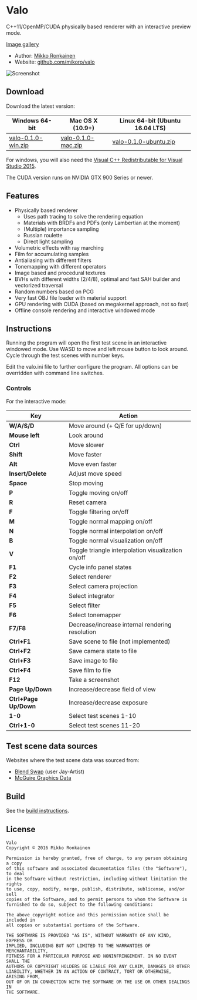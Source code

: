 # Valo

C++11/OpenMP/CUDA physically based renderer with an interactive preview mode.

[Image gallery](https://www.flickr.com/photos/136293057@N06/albums/72157665827123423)

* Author: [Mikko Ronkainen](http://mikkoronkainen.com)
* Website: [github.com/mikoro/valo](https://github.com/mikoro/valo)

![Screenshot](http://mikoro.github.io/images/valo/readme-screenshot.jpg "Screenshot")

## Download

Download the latest version:

| Windows 64-bit                                                                                               | Mac OS X (10.9+)                                                                                       | Linux 64-bit (Ubuntu 16.04 LTS)                                                                                  |
|--------------------------------------------------------------------------------------------------------------|--------------------------------------------------------------------------------------------------------|------------------------------------------------------------------------------------------------------------------|
| [valo-0.1.0-win.zip](https://github.com/mikoro/valo/releases/download/v0.1.0/valo-0.1.0-win.zip)             | [valo-0.1.0-mac.zip](https://github.com/mikoro/valo/releases/download/v0.1.0/valo-0.1.0-mac.zip)       | [valo-0.1.0-ubuntu.zip](https://github.com/mikoro/valo/releases/download/v0.1.0/valo-0.1.0-ubuntu.zip)           |

For windows, you will also need the [Visual C++ Redistributable for Visual Studio 2015](https://www.microsoft.com/en-us/download/details.aspx?id=48145).

The CUDA version runs on NVIDIA GTX 900 Series or newer.

## Features

- Physically based renderer
  - Uses path tracing to solve the rendering equation
  - Materials with BRDFs and PDFs (only Lambertian at the moment)
  - (Multiple) importance sampling
  - Russian roulette
  - Direct light sampling
- Volumetric effects with ray marching
- Film for accumulating samples
- Antialiasing with different filters
- Tonemapping with different operators
- Image based and procedural textures
- BVHs with different widths (2/4/8), optimal and fast SAH builder and vectorized traversal
- Random numbers based on PCG
- Very fast OBJ file loader with material support
- GPU rendering with CUDA (based on megakernel approach, not so fast)
- Offline console rendering and interactive windowed mode

## Instructions

Running the program will open the first test scene in an interactive windowed mode. Use WASD to move and left mouse button to look around. Cycle through the test scenes with number keys.

Edit the valo.ini file to further configure the program. All options can be overridden with command line switches.

### Controls

For the interactive mode:

| Key                     | Action                                                                                |
|-------------------------|---------------------------------------------------------------------------------------|
| **W/A/S/D**             | Move around (+ Q/E for up/down)                                                       |
| **Mouse left**          | Look around                                                                           |
| **Ctrl**                | Move slower                                                                           |
| **Shift**               | Move faster                                                                           |
| **Alt**                 | Move even faster                                                                      |
| **Insert/Delete**       | Adjust move speed                                                                     |
| **Space**               | Stop moving                                                                           |
| **P**                   | Toggle moving on/off                                                                  |
| **R**                   | Reset camera                                                                          |
| **F**                   | Toggle filtering on/off                                                               |
| **M**                   | Toggle normal mapping on/off                                                          |
| **N**                   | Toggle normal interpolation on/off                                                    |
| **B**                   | Toggle normal visualization on/off                                                    |
| **V**                   | Toggle triangle interpolation visualization on/off                                    |
| **F1**                  | Cycle info panel states                                                               |
| **F2**                  | Select renderer                                                                       |
| **F3**                  | Select camera projection                                                              |
| **F4**                  | Select integrator                                                                     |
| **F5**                  | Select filter                                                                         |
| **F6**                  | Select tonemapper                                                                     |
| **F7/F8**               | Decrease/increase internal rendering resolution                                       |
| **Ctrl+F1**             | Save scene to file (not implemented)                                                  |
| **Ctrl+F2**             | Save camera state to file                                                             |
| **Ctrl+F3**             | Save image to file                                                                    |
| **Ctrl+F4**             | Save film to file                                                                     |
| **F12**                 | Take a screenshot                                                                     |
| **Page Up/Down**        | Increase/decrease field of view                                                       |
| **Ctrl+Page Up/Down**   | Increase/decrease exposure                                                            |
| **1-0**                 | Select test scenes 1-10                                                               |
| **Ctrl+1-0**            | Select test scenes 11-20                                                              |

## Test scene data sources

Websites where the test scene data was sourced from:

- [Blend Swap](http://www.blendswap.com/) (user Jay-Artist)
- [McGuire Graphics Data](http://graphics.cs.williams.edu/data/meshes.xml)

## Build

See the [build instructions](https://github.com/mikoro/valo/blob/master/build.md).

## License

    Valo
    Copyright © 2016 Mikko Ronkainen
    
    Permission is hereby granted, free of charge, to any person obtaining a copy
    of this software and associated documentation files (the "Software"), to deal
    in the Software without restriction, including without limitation the rights
    to use, copy, modify, merge, publish, distribute, sublicense, and/or sell
    copies of the Software, and to permit persons to whom the Software is
    furnished to do so, subject to the following conditions:
    
    The above copyright notice and this permission notice shall be included in
    all copies or substantial portions of the Software.
    
    THE SOFTWARE IS PROVIDED "AS IS", WITHOUT WARRANTY OF ANY KIND, EXPRESS OR
    IMPLIED, INCLUDING BUT NOT LIMITED TO THE WARRANTIES OF MERCHANTABILITY,
    FITNESS FOR A PARTICULAR PURPOSE AND NONINFRINGEMENT. IN NO EVENT SHALL THE
    AUTHORS OR COPYRIGHT HOLDERS BE LIABLE FOR ANY CLAIM, DAMAGES OR OTHER
    LIABILITY, WHETHER IN AN ACTION OF CONTRACT, TORT OR OTHERWISE, ARISING FROM,
    OUT OF OR IN CONNECTION WITH THE SOFTWARE OR THE USE OR OTHER DEALINGS IN
    THE SOFTWARE.

